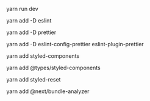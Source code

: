 yarn run dev

yarn add -D eslint

yarn add -D prettier

yarn add -D eslint-config-prettier eslint-plugin-prettier

yarn add styled-components

yarn add @types/styled-components

yarn add styled-reset

yarn add @next/bundle-analyzer